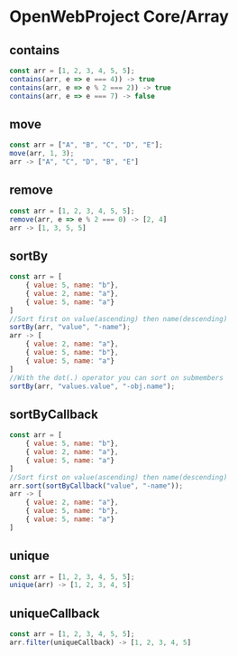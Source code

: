 # OpenWebProject Core/Array

## contains
```javascript
const arr = [1, 2, 3, 4, 5, 5];
contains(arr, e => e === 4)) -> true
contains(arr, e => e % 2 === 2)) -> true
contains(arr, e => e === 7) -> false
```

## move
```javascript
const arr = ["A", "B", "C", "D", "E"];
move(arr, 1, 3);
arr -> ["A", "C", "D", "B", "E"]
```

## remove
```javascript
const arr = [1, 2, 3, 4, 5, 5];
remove(arr, e => e % 2 === 0) -> [2, 4]
arr -> [1, 3, 5, 5]
```

## sortBy
```javascript
const arr = [
    { value: 5, name: "b"},
    { value: 2, name: "a"},
    { value: 5, name: "a"}
]
//Sort first on value(ascending) then name(descending)
sortBy(arr, "value", "-name");
arr -> [
    { value: 2, name: "a"},
    { value: 5, name: "b"},
    { value: 5, name: "a"}
]
//With the dot(.) operator you can sort on submembers
sortBy(arr, "values.value", "-obj.name");
```

## sortByCallback
```javascript
const arr = [
    { value: 5, name: "b"},
    { value: 2, name: "a"},
    { value: 5, name: "a"}
]
//Sort first on value(ascending) then name(descending)
arr.sort(sortByCallback("value", "-name"));
arr -> [
    { value: 2, name: "a"},
    { value: 5, name: "b"},
    { value: 5, name: "a"}
]
```

## unique
```javascript
const arr = [1, 2, 3, 4, 5, 5];
unique(arr) -> [1, 2, 3, 4, 5]
```

## uniqueCallback
```javascript
const arr = [1, 2, 3, 4, 5, 5];
arr.filter(uniqueCallback) -> [1, 2, 3, 4, 5]
```